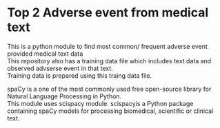 # Top 2 Adverse event from medical text

This is a python module to find most common/ frequent adverse event provided medical text data  
This repository also has a training data file which includes text data and observed advserse event in that text.  
Training data is prepared using this traing data file.  
   
      

spaCy is a one of the most commonly used free open-source library for Natural Language Processing in Python.  
This module uses scispacy module. scispacyis a Python package containing spaCy models for processing biomedical, scientific or clinical text.  
